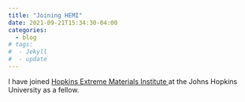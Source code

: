 ```yaml
---
title: "Joining HEMI"
date: 2021-09-21T15:34:30-04:00
categories:
  - blog
# tags:
#  - Jekyll
#  - update
---
```



 I have joined <a href="https://hemi.jhu.edu/news/dr-dimitris-giovanis-named-a-hemi-fellow/" target="_blank">Hopkins Extreme Materials Institute </a> at the Johns Hopkins  University as a fellow.


